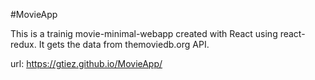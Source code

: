 #MovieApp

This is a trainig movie-minimal-webapp created with React using react-redux. 
It gets the data from themoviedb.org API.


url: https://gtiez.github.io/MovieApp/


